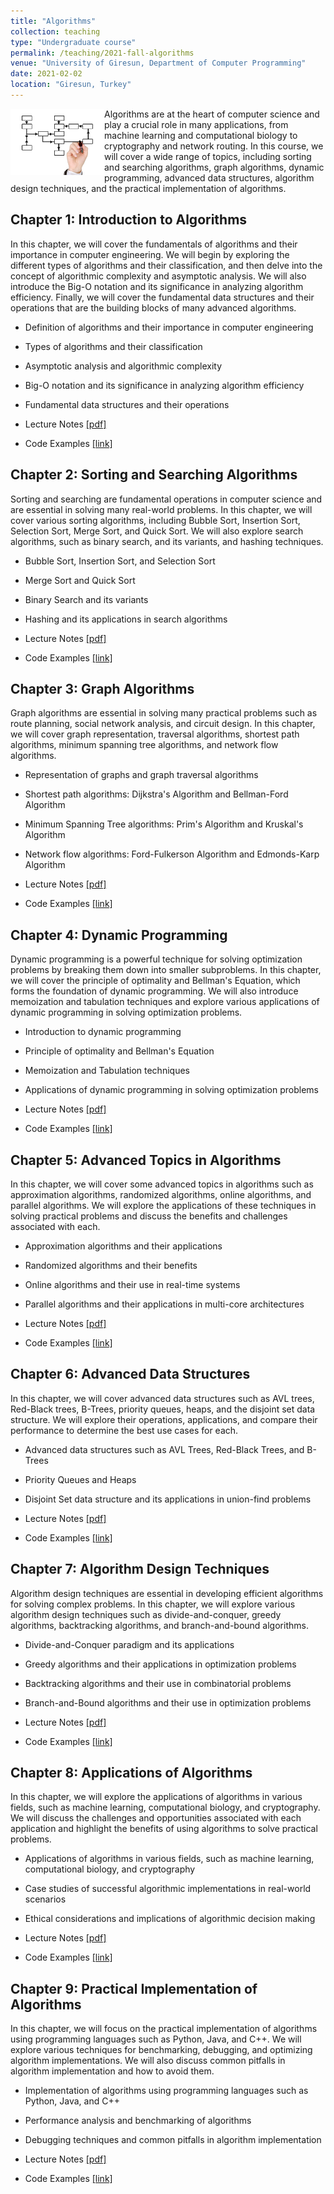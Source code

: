 ```yaml
---
title: "Algorithms"
collection: teaching
type: "Undergraduate course"
permalink: /teaching/2021-fall-algorithms
venue: "University of Giresun, Department of Computer Programming"
date: 2021-02-02
location: "Giresun, Turkey"
---
```


<img align="left" width="150" alt="algorithms" src="/images/teaching/algorithms-course.png">

Algorithms are at the heart of computer science and play a crucial role in many applications, from machine learning and computational biology to cryptography and network routing. In this course, we will cover a wide range of topics, including sorting and searching algorithms, graph algorithms, dynamic programming, advanced data structures, algorithm design techniques, and the practical implementation of algorithms.

Chapter 1: Introduction to Algorithms
---

In this chapter, we will cover the fundamentals of algorithms and their importance in computer engineering. We will begin by exploring the different types of algorithms and their classification, and then delve into the concept of algorithmic complexity and asymptotic analysis. We will also introduce the Big-O notation and its significance in analyzing algorithm efficiency. Finally, we will cover the fundamental data structures and their operations that are the building blocks of many advanced algorithms.

* Definition of algorithms and their importance in computer engineering
* Types of algorithms and their classification
* Asymptotic analysis and algorithmic complexity
* Big-O notation and its significance in analyzing algorithm efficiency
* Fundamental data structures and their operations

* Lecture Notes <a href="http://sercankulcu.github.io/files/algorithms/Chapter_01_.pdf">[pdf]</a>
* Code Examples <a href="https://github.com/sercankulcu/algorithms/tree/main/Lecture01">[link]</a>

Chapter 2: Sorting and Searching Algorithms
---

Sorting and searching are fundamental operations in computer science and are essential in solving many real-world problems. In this chapter, we will cover various sorting algorithms, including Bubble Sort, Insertion Sort, Selection Sort, Merge Sort, and Quick Sort. We will also explore search algorithms, such as binary search, and its variants, and hashing techniques.

* Bubble Sort, Insertion Sort, and Selection Sort
* Merge Sort and Quick Sort
* Binary Search and its variants
* Hashing and its applications in search algorithms

* Lecture Notes <a href="http://sercankulcu.github.io/files/algorithms/Chapter_01_.pdf">[pdf]</a>
* Code Examples <a href="https://github.com/sercankulcu/algorithms/tree/main/Lecture01">[link]</a>

Chapter 3: Graph Algorithms
---

Graph algorithms are essential in solving many practical problems such as route planning, social network analysis, and circuit design. In this chapter, we will cover graph representation, traversal algorithms, shortest path algorithms, minimum spanning tree algorithms, and network flow algorithms.

* Representation of graphs and graph traversal algorithms
* Shortest path algorithms: Dijkstra's Algorithm and Bellman-Ford Algorithm
* Minimum Spanning Tree algorithms: Prim's Algorithm and Kruskal's Algorithm
* Network flow algorithms: Ford-Fulkerson Algorithm and Edmonds-Karp Algorithm

* Lecture Notes <a href="http://sercankulcu.github.io/files/algorithms/Chapter_01_.pdf">[pdf]</a>
* Code Examples <a href="https://github.com/sercankulcu/algorithms/tree/main/Lecture01">[link]</a>

Chapter 4: Dynamic Programming
---

Dynamic programming is a powerful technique for solving optimization problems by breaking them down into smaller subproblems. In this chapter, we will cover the principle of optimality and Bellman's Equation, which forms the foundation of dynamic programming. We will also introduce memoization and tabulation techniques and explore various applications of dynamic programming in solving optimization problems.

* Introduction to dynamic programming
* Principle of optimality and Bellman's Equation
* Memoization and Tabulation techniques
* Applications of dynamic programming in solving optimization problems

* Lecture Notes <a href="http://sercankulcu.github.io/files/algorithms/Chapter_01_.pdf">[pdf]</a>
* Code Examples <a href="https://github.com/sercankulcu/algorithms/tree/main/Lecture01">[link]</a>

Chapter 5: Advanced Topics in Algorithms
---

In this chapter, we will cover some advanced topics in algorithms such as approximation algorithms, randomized algorithms, online algorithms, and parallel algorithms. We will explore the applications of these techniques in solving practical problems and discuss the benefits and challenges associated with each.

* Approximation algorithms and their applications
* Randomized algorithms and their benefits
* Online algorithms and their use in real-time systems
* Parallel algorithms and their applications in multi-core architectures

* Lecture Notes <a href="http://sercankulcu.github.io/files/algorithms/Chapter_01_.pdf">[pdf]</a>
* Code Examples <a href="https://github.com/sercankulcu/algorithms/tree/main/Lecture01">[link]</a>

Chapter 6: Advanced Data Structures
---

In this chapter, we will cover advanced data structures such as AVL trees, Red-Black trees, B-Trees, priority queues, heaps, and the disjoint set data structure. We will explore their operations, applications, and compare their performance to determine the best use cases for each.

* Advanced data structures such as AVL Trees, Red-Black Trees, and B-Trees
* Priority Queues and Heaps
* Disjoint Set data structure and its applications in union-find problems

* Lecture Notes <a href="http://sercankulcu.github.io/files/algorithms/Chapter_01_.pdf">[pdf]</a>
* Code Examples <a href="https://github.com/sercankulcu/algorithms/tree/main/Lecture01">[link]</a>

Chapter 7: Algorithm Design Techniques
---

Algorithm design techniques are essential in developing efficient algorithms for solving complex problems. In this chapter, we will explore various algorithm design techniques such as divide-and-conquer, greedy algorithms, backtracking algorithms, and branch-and-bound algorithms.

* Divide-and-Conquer paradigm and its applications
* Greedy algorithms and their applications in optimization problems
* Backtracking algorithms and their use in combinatorial problems
* Branch-and-Bound algorithms and their use in optimization problems

* Lecture Notes <a href="http://sercankulcu.github.io/files/algorithms/Chapter_01_.pdf">[pdf]</a>
* Code Examples <a href="https://github.com/sercankulcu/algorithms/tree/main/Lecture01">[link]</a>

Chapter 8: Applications of Algorithms
---

In this chapter, we will explore the applications of algorithms in various fields, such as machine learning, computational biology, and cryptography. We will discuss the challenges and opportunities associated with each application and highlight the benefits of using algorithms to solve practical problems.

* Applications of algorithms in various fields, such as machine learning, computational biology, and cryptography
* Case studies of successful algorithmic implementations in real-world scenarios
* Ethical considerations and implications of algorithmic decision making

* Lecture Notes <a href="http://sercankulcu.github.io/files/algorithms/Chapter_01_.pdf">[pdf]</a>
* Code Examples <a href="https://github.com/sercankulcu/algorithms/tree/main/Lecture01">[link]</a>

Chapter 9: Practical Implementation of Algorithms
---

In this chapter, we will focus on the practical implementation of algorithms using programming languages such as Python, Java, and C++. We will explore various techniques for benchmarking, debugging, and optimizing algorithm implementations. We will also discuss common pitfalls in algorithm implementation and how to avoid them.

* Implementation of algorithms using programming languages such as Python, Java, and C++
* Performance analysis and benchmarking of algorithms
* Debugging techniques and common pitfalls in algorithm implementation

* Lecture Notes <a href="http://sercankulcu.github.io/files/algorithms/Chapter_01_.pdf">[pdf]</a>
* Code Examples <a href="https://github.com/sercankulcu/algorithms/tree/main/Lecture01">[link]</a>
